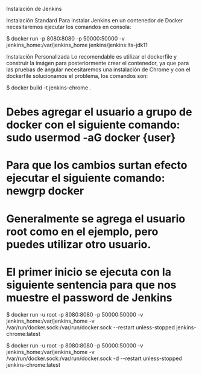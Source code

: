 Instalación de Jenkins

Instalación Standard
Para instalar Jenkins en un contenedor de Docker necesitaremos ejecutar los comandos en consola:

$ docker run -p 8080:8080 -p 50000:50000 -v jenkins_home:/var/jenkins_home jenkins/jenkins:lts-jdk11

Instalación Personalizada
Lo recomendable es utilizar el dockerfile y construir la imágen para posteriormente crear el contenedor, ya que para las pruebas de angular necesitaremos una instalación de Chrome y con el dockerfile solucionamos el problema, los comandos son:

$ docker build -t jenkins-chrome .

# Debes agregar el usuario a grupo de docker con el siguiente comando: sudo usermod -aG docker {user}
# Para que los cambios surtan efecto ejecutar el siguiente comando: newgrp docker
# Generalmente se agrega el usuario root como en el ejemplo, pero puedes utilizar otro usuario.

# El primer inicio se ejecuta con la siguiente sentencia para que nos muestre el password de Jenkins
$ docker run -u root -p 8080:8080 -p 50000:50000 -v jenkins_home:/var/jenkins_home -v /var/run/docker.sock:/var/run/docker.sock --restart unless-stopped jenkins-chrome:latest


$ docker run -u root -p 8080:8080 -p 50000:50000 -v jenkins_home:/var/jenkins_home -v /var/run/docker.sock:/var/run/docker.sock -d --restart unless-stopped jenkins-chrome:latest
